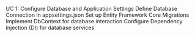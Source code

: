 UC 1: Configure Database and Application Settings
Define Database Connection in appsettings.json
Set up Entity Framework Core Migrations
Implement DbContext for database interaction
Configure Dependency Injection (DI) for database services


